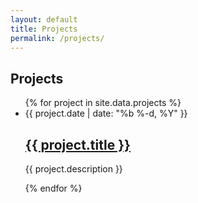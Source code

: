 ```yaml
---
layout: default
title: Projects
permalink: /projects/
---
```


<h2>Projects</h2>
<ul class="project-list">
  {% for project in site.data.projects %}
  <li>
    <span class="project-meta">{{ project.date | date: "%b %-d, %Y" }}</span>
    <h2>
      <a class="project-link" href="{{ project.url | prepend: site.baseurl }}">{{ project.title }}</a>
    </h2>
    <p class="project-description">{{ project.description }}</p>
  </li>
  {% endfor %}
</ul>
